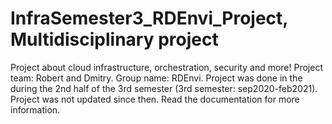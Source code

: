 # InfraSemester3_RDEnvi_Project, Multidisciplinary project

Project about cloud infrastructure, orchestration, security and more! Project team: Robert and Dmitry. Group name: RDEnvi. Project was done in the during the 2nd half of the 3rd semester (3rd semester: sep2020-feb2021). Project was not updated since then. Read the documentation for more information.